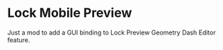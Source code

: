 # Lock Mobile Preview

Just a mod to add a GUI binding to Lock Preview Geometry Dash Editor feature.
